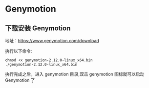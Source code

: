 # Genymotion

## 下载安装 Genymotion

地址：https://www.genymotion.com/download

执行以下命令:
```shell
chmod +x genymotion-2.12.0-linux_x64.bin
./genymotion-2.12.0-linux_x64.bin
```
执行完成之后，进入 genymotion 目录,双击 genymotion 图标就可以启动 Genymotion 了